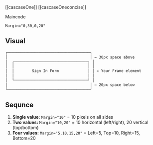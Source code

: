 

[[cascaseOne]]
[[cascaseOneconcise]]


Maincode
```xaml
Margin="0,30,0,20"
```


## Visual 

```md
┌─────────────────────────────────────┐
│                                     │ ← 30px space above
│  ┌─────────────────────────────────┐ │
│  │                                 │ │
│  │        Sign In Form             │ │ ← Your Frame element
│  │                                 │ │
│  └─────────────────────────────────┘ │
│                                     │ ← 20px space below
└─────────────────────────────────────┘
```

## Sequnce

1. **Single value:** `Margin="10"` = 10 pixels on all sides
2. **Two values:** `Margin="10,20"` = 10 horizontal (left/right), 20 vertical (top/bottom)
3. **Four values:** `Margin="5,10,15,20"` = Left=5, Top=10, Right=15, Bottom=20